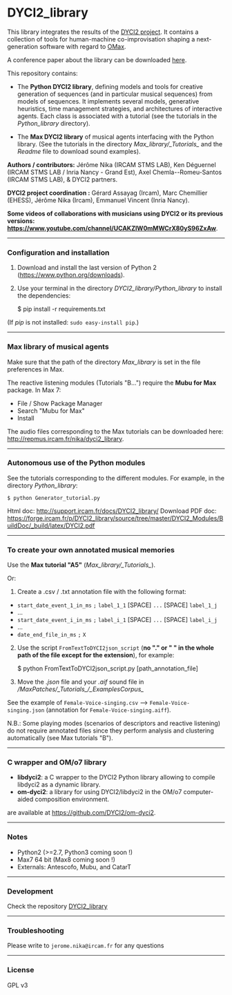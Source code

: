 # DYCI2_library

This library integrates the results of the [DYCI2 project](http://repmus.ircam.fr/dyci2/home). It contains a collection of tools for human-machine co-improvisation shaping a next-generation software with regard to [OMax](https://github.com/DYCI2/OMax4).

A conference paper about the library can be downloaded [here](https://hal.archives-ouvertes.fr/hal-01583089/document).

This repository contains: 
* The __Python DYCI2 library__, defining models and tools for creative generation of sequences (and in particular musical sequences) from models of sequences. It implements several models, generative heuristics, time management strategies, and architectures of interactive agents. Each class is associated with a tutorial (see the tutorials in the _Python\_library_ directory).

* The __Max DYCI2 library__ of musical agents interfacing with the Python library. (See the tutorials in the directory _Max\_library/\_Tutorials\__ and the _Readme_ file to download sound examples).

__Authors / contributors:__ Jérôme Nika (IRCAM STMS LAB), Ken Déguernel (IRCAM STMS LAB / Inria Nancy - Grand Est), Axel Chemla--Romeu-Santos (IRCAM STMS LAB), & DYCI2 partners. 

__DYCI2 project coordination :__ Gérard Assayag (Ircam), Marc Chemillier (EHESS), Jérôme Nika (Ircam), Emmanuel Vincent (Inria Nancy). 

__Some videos of collaborations with musicians using DYCI2 or its previous versions: https://www.youtube.com/channel/UCAKZIW0mMWCrX80yS96ZxAw__.

------
### Configuration and installation

1. Download and install the last version of Python 2 (https://www.python.org/downloads).

2. Use your terminal in the directory _DYCI2\_library/Python\_library_ to install the dependencies:

    $ pip install -r requirements.txt

(If _pip_ is not installed: `sudo easy-install pip`.)

------
### Max library of musical agents

Make sure that the path of the directory _Max\_library_ is set in the file preferences in Max.

The reactive listening modules (Tutorials "B...") require the __Mubu for Max__ package. In Max 7:
* File / Show Package Manager
* Search "Mubu for Max"
* Install

The audio files corresponding to the Max tutorials can be downloaded here: http://repmus.ircam.fr/nika/dyci2_library. 

------
### Autonomous use of the Python modules

See the tutorials corresponding to the different modules. For example, in the directory _Python\_library_:

    $ python Generator_tutorial.py

Html doc: http://support.ircam.fr/docs/DYCI2_library/
Download PDF doc: https://forge.ircam.fr/p/DYCI2_library/source/tree/master/DYCI2_Modules/BuildDoc/_build/latex/DYCI2.pdf

------
### To create your own annotated musical memories

Use the __Max tutorial "A5"__ (_Max\_library/\_Tutorials\__).

Or:

1. Create a .csv / .txt annotation file with the following format:

* `start_date_event_1_in_ms` `;` `label_1_1` [SPACE] `...` [SPACE] `label_1_j`
* ...
* `start_date_event_i_in_ms` `;` `label_i_1` [SPACE] `...` [SPACE] `label_i_j`
* ...
* `date_end_file_in_ms` `;` `X`



2. Use the script `FromTextToDYCI2json_script` (__no "." or " " in the whole path of the file except for the extension__), for example:

	$ python FromTextToDYCI2json_script.py [path\_annotation\_file]

3. Move the _.json_ file and your _.aif_ sound file in _/MaxPatches/\_Tutorials\_/\_ExamplesCorpus\__


See the example of `Female-Voice-singing.csv` --> `Female-Voice-singing.json` (annotation for `Female-Voice-singing.aiff`).

N.B.: Some playing modes (scenarios of descriptors and reactive listening) do not require annotated files since they perform analysis and clustering automatically (see Max tutorials "B"). 

------
### C wrapper and OM/o7 library
* __libdyci2__: a C wrapper to the DYCI2 Python library allowing to compile libdyci2 as a dynamic library.
* __om-dyci2__: a library for using DYCI2/libdyci2 in the OM/o7 computer-aided composition environment.

are available at https://github.com/DYCI2/om-dyci2. 

------
### Notes
* Python2 (>=2.7, Python3 coming soon !)
* Max7 64 bit (Max8 coming soon !)
* Externals: Antescofo, Mubu, and CatarT

------
### Development
Check the repository [DYCI2_library](https://forge.ircam.fr/p/DYCI2_library/)

------
### Troubleshooting
Please write to `jerome.nika@ircam.fr` for any questions

------
### License
GPL v3
